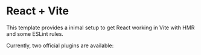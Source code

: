 # React + Vite

This template provides a inimal setup to get React working in Vite with HMR and some ESLint rules.

Currently, two official plugins are available:

